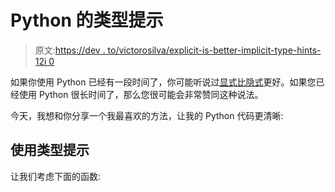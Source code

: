 # Python 的类型提示

> 原文:[https://dev . to/victorosilva/explicit-is-better-implicit-type-hints-12i 0](https://dev.to/victorosilva/explicit-is-better-than-implicit-type-hints-12i0)

如果你使用 Python 已经有一段时间了，你可能听说过[显式比隐式](https://www.python.org/dev/peps/pep-0020/)更好。如果您已经使用 Python 很长时间了，那么您很可能会非常赞同这种说法。

今天，我想和你分享一个我最喜欢的方法，让我的 Python 代码更清晰:

## [](#use-type-hints)使用类型提示

让我们考虑下面的函数: